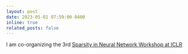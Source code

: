 ```yaml
---
layout: post
date: 2023-05-01 07:59:00-0400
inline: true
related_posts: false
---
```


<!-- A simple inline announcement with Markdown emoji! :sparkles: :smile: -->

I am co-organizing the 3rd [Sparsity in Neural Network Workshop at ICLR](https://www.sparseneural.net/)